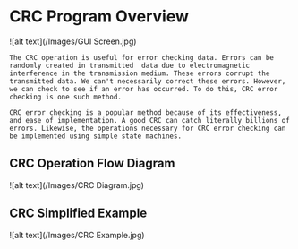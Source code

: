 #     CRC Program Overview

![alt text](/Images/GUI Screen.jpg)

    The CRC operation is useful for error checking data. Errors can be randomly created in transmitted  data due to electromagnetic interference in the transmission medium. These errors corrupt the transmitted data. We can't necessarily correct these errors. However, we can check to see if an error has occurred. To do this, CRC error checking is one such method. 

    CRC error checking is a popular method because of its effectiveness, and ease of implementation. A good CRC can catch literally billions of errors. Likewise, the operations necessary for CRC error checking can be implemented using simple state machines. 

## CRC Operation Flow Diagram

![alt text](/Images/CRC Diagram.jpg)

## CRC Simplified Example

![alt text](/Images/CRC Example.jpg)